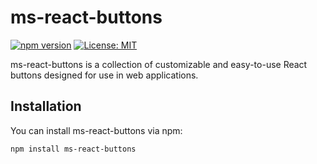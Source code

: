 # ms-react-buttons

[![npm version](https://badge.fury.io/js/ms-react-buttons.svg)](https://badge.fury.io/js/ms-react-buttons)
[![License: MIT](https://img.shields.io/badge/License-MIT-yellow.svg)](https://opensource.org/licenses/MIT)

ms-react-buttons is a collection of customizable and easy-to-use React buttons designed for use in web applications.

## Installation

You can install ms-react-buttons via npm:

```bash
npm install ms-react-buttons
